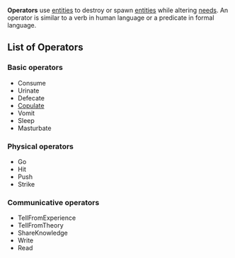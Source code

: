 **Operators** use [entities](Entity.md) to destroy or spawn [entities](Entity.md) while altering [needs](NeedStat.md). An operator is similar to a verb in human language or a predicate in formal language.

## List of Operators ##

### Basic operators ###
  * Consume
  * Urinate
  * Defecate
  * [Copulate](Copulate.md)
  * Vomit
  * Sleep
  * Masturbate

### Physical operators ###
  * Go
  * Hit
  * Push
  * Strike

### Communicative operators ###
  * TellFromExperience
  * TellFromTheory
  * ShareKnowledge
  * Write
  * Read